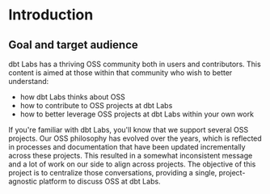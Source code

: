# Introduction

## Goal and target audience

dbt Labs has a thriving OSS community both in users and contributors. This content is aimed at those
within that community who wish to better understand:
- how dbt Labs thinks about OSS
- how to contribute to OSS projects at dbt Labs
- how to better leverage OSS projects at dbt Labs within your own work

If you're familiar with dbt Labs, you'll know that we support several OSS projects.
Our OSS philosophy has evolved over the years, which is reflected in processes and documentation
that have been updated incrementally across these projects.
This resulted in a somewhat inconsistent message and a lot of work on our side to align across projects.
The objective of this project is to centralize those conversations, providing a single, project-agnostic platform
to discuss OSS at dbt Labs.
